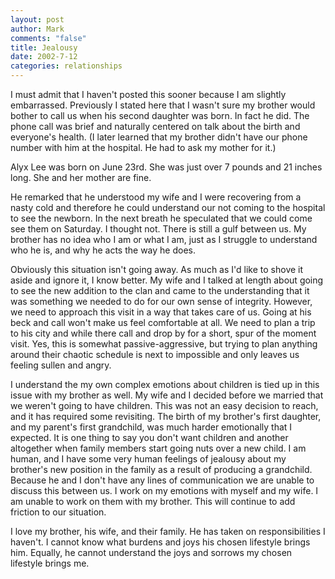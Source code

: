 ```yaml
--- 
layout: post
author: Mark
comments: "false"
title: Jealousy
date: 2002-7-12
categories: relationships
---
```

I must admit that I haven't posted this sooner because I am slightly embarrassed. Previously I stated here that I wasn't sure my brother would bother to call us when his second daughter was born. In fact he did. The phone call was brief and naturally centered on talk about the birth and everyone's health. (I later learned that my brother didn't have our phone number with him at the hospital. He had to ask my mother for it.)

Alyx Lee was born on June 23rd. She was just over 7 pounds and 21 inches long. She and her mother are fine.

He remarked that he understood my wife and I were recovering from a nasty cold and therefore he could understand our not coming to the hospital to see the newborn. In the next breath he speculated that we could come see them on Saturday. I thought not. There is still a gulf between us. My brother has no idea who I am or what I am, just as I struggle to understand who he is, and why he acts the way he does.

Obviously this situation isn't going away. As much as I'd like to shove it aside and ignore it, I know better. My wife and I talked at length about going to see the new addition to the clan and came to the understanding that it was something we needed to do for our own sense of integrity. However, we need to approach this visit in a way that takes care of us. Going at his beck and call won't make us feel comfortable at all. We need to plan a trip to his city and while there call and drop by for a short, spur of the moment visit. Yes, this is somewhat passive-aggressive, but trying to plan anything around their chaotic schedule is next to impossible and only leaves us feeling sullen and angry.

I understand the my own complex emotions about children is tied up in this issue with my brother as well. My wife and I decided before we married that we weren't going to have children. This was not an easy decision to reach, and it has required some revisiting. The birth of my brother's first daughter, and my parent's first grandchild, was much harder emotionally that I expected. It is one thing to say you don't want children and another altogether when family members start going nuts over a new child. I am human, and I have some very human feelings of jealousy about my brother's new position in the family as a result of producing a grandchild. Because he and I don't have any lines of communication we are unable to discuss this between us. I work on my emotions with myself and my wife. I am unable to work on them with my brother. This will continue to add friction to our situation.

I love my brother, his wife, and their family. He has taken on responsibilities I haven't. I cannot know what burdens and joys his chosen lifestyle brings him. Equally, he cannot understand the joys and sorrows my chosen lifestyle brings me.
